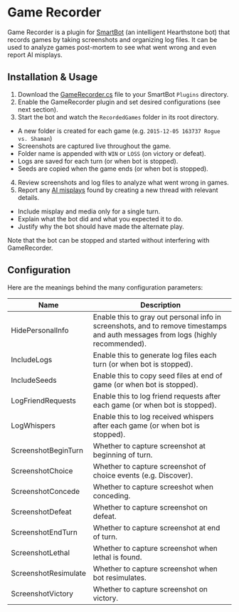 # Game Recorder

Game Recorder is a plugin for [SmartBot](http://sb-forum.com/) (an intelligent Hearthstone bot) that records games by taking screenshots and organizing log files. It can be used to analyze games post-mortem to see what went wrong and even report AI misplays.

## Installation & Usage

1. Download the [GameRecorder.cs](https://github.com/levinson/SmartBotPlugins/raw/master/GameRecorder.cs) file to your SmartBot ```Plugins``` directory.
2. Enable the GameRecorder plugin and set desired configurations (see next section).
3. Start the bot and watch the ```RecordedGames``` folder in its root directory.
  * A new folder is created for each game (e.g. ```2015-12-05 163737 Rogue vs. Shaman```)
  * Screenshots are captured live throughout the game.
  * Folder name is appended with ```WIN``` or ```LOSS``` (on victory or defeat).
  * Logs are saved for each turn (or when bot is stopped).
  * Seeds are copied when the game ends (or when bot is stopped).
4. Review screenshots and log files to analyze what went wrong in games.
5. Report any [AI misplays](http://sb-forum.com/index.php?/forum/31-smartcc-ai-misplay/) found by creating a new thread with relevant details.
  * Include misplay and media only for a single turn.
  * Explain what the bot did and what you expected it to do.
  * Justify why the bot should have made the alternate play.

Note that the bot can be stopped and started without interfering with GameRecorder.

## Configuration

Here are the meanings behind the many configuration parameters:

Name|Description
---|---
HidePersonalInfo|Enable this to gray out personal info in screenshots, and to remove timestamps and auth messages from logs (highly recommended).
IncludeLogs|Enable this to generate log files each turn (or when bot is stopped).
IncludeSeeds|Enable this to copy seed files at end of game (or when bot is stopped).
LogFriendRequests|Enable this to log friend requests after each game (or when bot is stopped).
LogWhispers|Enable this to log received whispers after each game (or when bot is stopped).
ScreenshotBeginTurn|Whether to capture screenshot at beginning of turn.
ScreenshotChoice|Whether to capture screenshot of choice events (e.g. Discover).
ScreenshotConcede|Whether to capture screeshot when conceding.
ScreenshotDefeat|Whether to capture screenshot on defeat.
ScreenshotEndTurn|Whether to capture screenshot at end of turn.
ScreenshotLethal|Whether to capture screenshot when lethal is found.
ScreenshotResimulate|Whether to capture screenshot when bot resimulates.
ScreenshotVictory|Whether to capture screenshot on victory.
